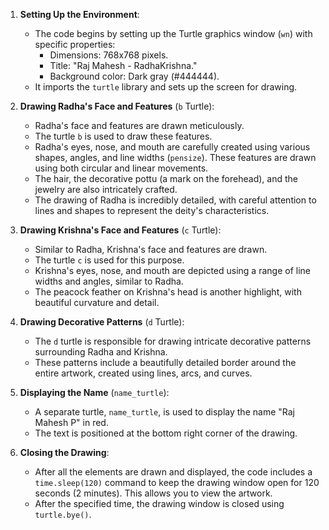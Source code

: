 1. **Setting Up the Environment**:
   - The code begins by setting up the Turtle graphics window (`wn`) with specific properties:
     - Dimensions: 768x768 pixels.
     - Title: "Raj Mahesh - RadhaKrishna."
     - Background color: Dark gray (#444444).
   - It imports the `turtle` library and sets up the screen for drawing.

2. **Drawing Radha's Face and Features** (`b` Turtle):
   - Radha's face and features are drawn meticulously.
   - The turtle `b` is used to draw these features.
   - Radha's eyes, nose, and mouth are carefully created using various shapes, angles, and line widths (`pensize`). These features are drawn using both circular and linear movements.
   - The hair, the decorative pottu (a mark on the forehead), and the jewelry are also intricately crafted.
   - The drawing of Radha is incredibly detailed, with careful attention to lines and shapes to represent the deity's characteristics.

3. **Drawing Krishna's Face and Features** (`c` Turtle):
   - Similar to Radha, Krishna's face and features are drawn.
   - The turtle `c` is used for this purpose.
   - Krishna's eyes, nose, and mouth are depicted using a range of line widths and angles, similar to Radha.
   - The peacock feather on Krishna's head is another highlight, with beautiful curvature and detail.

4. **Drawing Decorative Patterns** (`d` Turtle):
   - The `d` turtle is responsible for drawing intricate decorative patterns surrounding Radha and Krishna.
   - These patterns include a beautifully detailed border around the entire artwork, created using lines, arcs, and curves.

5. **Displaying the Name** (`name_turtle`):
   - A separate turtle, `name_turtle`, is used to display the name "Raj Mahesh P" in red.
   - The text is positioned at the bottom right corner of the drawing.

6. **Closing the Drawing**:
   - After all the elements are drawn and displayed, the code includes a `time.sleep(120)` command to keep the drawing window open for 120 seconds (2 minutes). This allows you to view the artwork.
   - After the specified time, the drawing window is closed using `turtle.bye()`.

